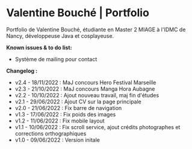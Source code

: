 # Valentine Bouché | Portfolio
Portfolio de Valentine Bouché, étudiante en Master 2 MIAGE à l'IDMC de Nancy, développeuse Java et cosplayeuse.

**Known issues & to do list:**
- Système de mailing pour contact

**Changelog :**
- v2.4 - 18/11/2022 : MaJ concours Hero Festival Marseille
- v2.3 - 21/10/2022 : MaJ concours Manga Hora Aubagne
- v2.2 - 10/10/2022 : Ajout nouveau travail, maj fin d'études
- v2.1 - 29/06/2022 : Ajout CV sur la page principale
- v2.0 - 21/06/2022 : Fix barre de navigation
- v1.3 - 17/06/2022 : Fix poids des images
- v1.2 - 11/06/2022 : Fix mobile layout
- v1.1 - 10/06/2022 : Fix scroll service, ajout crédits photographes et corrections orthographiques
- v1.0 - 09/06/2022 : Version initale